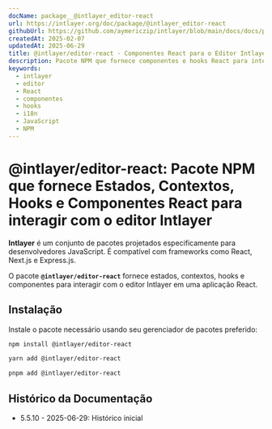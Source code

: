 ```yaml
---
docName: package__@intlayer_editor-react
url: https://intlayer.org/doc/package/@intlayer_editor-react
githubUrl: https://github.com/aymericzip/intlayer/blob/main/docs/docs/pt/packages/@intlayer/editor-react/index.md
createdAt: 2025-02-07
updatedAt: 2025-06-29
title: @intlayer/editor-react - Componentes React para o Editor Intlayer
description: Pacote NPM que fornece componentes e hooks React para integrar o editor visual Intlayer em aplicações React para internacionalização.
keywords:
  - intlayer
  - editor
  - React
  - componentes
  - hooks
  - i18n
  - JavaScript
  - NPM
---
```


# @intlayer/editor-react: Pacote NPM que fornece Estados, Contextos, Hooks e Componentes React para interagir com o editor Intlayer

**Intlayer** é um conjunto de pacotes projetados especificamente para desenvolvedores JavaScript. É compatível com frameworks como React, Next.js e Express.js.

O pacote **`@intlayer/editor-react`** fornece estados, contextos, hooks e componentes para interagir com o editor Intlayer em uma aplicação React.

## Instalação

Instale o pacote necessário usando seu gerenciador de pacotes preferido:

```bash
npm install @intlayer/editor-react
```

```bash
yarn add @intlayer/editor-react
```

```bash
pnpm add @intlayer/editor-react
```

## Histórico da Documentação

- 5.5.10 - 2025-06-29: Histórico inicial
